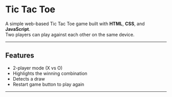 # Tic Tac Toe

A simple web-based Tic Tac Toe game built with **HTML**, **CSS**, and **JavaScript**.  
Two players can play against each other on the same device.

---

## Features
- 2-player mode (X vs O)
- Highlights the winning combination
- Detects a draw
- Restart game button to play again

---




